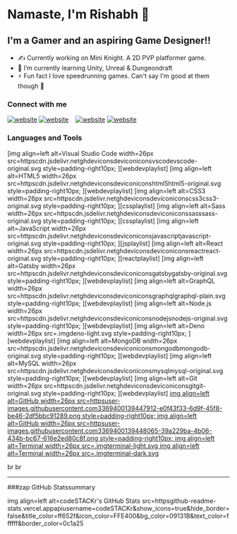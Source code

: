 # Namaste, I'm Rishabh 👋



## I'm a Gamer and an aspiring Game Designer!!
- ✍️ Currently working on Mini Knight. A 2D PVP platformer game.
- 🤔 I’m currently learning Unity, Unreal & Dungeondraft
- ⚡ Fun fact I love speedrunning games. Can't say I'm good at them though 😬

### Connect with me

[![website](.imgglobe-light.svg)](httpswww.rishabhgupta099.com#gh-light-mode-only)
[![website](.imgglobe-dark.svg)](httpswww.rishabhgupta099.com#gh-dark-mode-only)
&nbsp;&nbsp;
[![website](.imglinkedin-light.svg)](httpswww.linkedin.cominrishabh-gupta-b0900422b#gh-light-mode-only)
[![website](.imglinkedin-dark.svg)](httpswww.linkedin.cominrishabh-gupta-b0900422b#gh-dark-mode-only)

### Languages and Tools

[img align=left alt=Visual Studio Code width=26px src=httpscdn.jsdelivr.netghdeviconsdeviconiconsvscodevscode-original.svg style=padding-right10px; ][webdevplaylist]
[img align=left alt=HTML5 width=26px src=httpscdn.jsdelivr.netghdeviconsdeviconiconshtml5html5-original.svg style=padding-right10px; ][webdevplaylist]
[img align=left alt=CSS3 width=26px src=httpscdn.jsdelivr.netghdeviconsdeviconiconscss3css3-original.svg style=padding-right10px; ][cssplaylist]
[img align=left alt=Sass width=26px src=httpscdn.jsdelivr.netghdeviconsdeviconiconssasssass-original.svg style=padding-right10px; ][cssplaylist]
[img align=left alt=JavaScript width=26px src=httpscdn.jsdelivr.netghdeviconsdeviconiconsjavascriptjavascript-original.svg style=padding-right10px; ][jsplaylist]
[img align=left alt=React width=26px src=httpscdn.jsdelivr.netghdeviconsdeviconiconsreactreact-original.svg style=padding-right10px; ][reactplaylist]
[img align=left alt=Gatsby width=26px src=httpscdn.jsdelivr.netghdeviconsdeviconiconsgatsbygatsby-original.svg style=padding-right10px; ][webdevplaylist]
[img align=left alt=GraphQL width=26px src=httpscdn.jsdelivr.netghdeviconsdeviconiconsgraphqlgraphql-plain.svg style=padding-right10px; ][webdevplaylist]
[img align=left alt=Node.js width=26px src=httpscdn.jsdelivr.netghdeviconsdeviconiconsnodejsnodejs-original.svg style=padding-right10px; ][webdevplaylist]
[img align=left alt=Deno width=26px src=.imgdeno-light.svg style=padding-right10px; ][webdevplaylist]
[img align=left alt=MongoDB width=26px src=httpscdn.jsdelivr.netghdeviconsdeviconiconsmongodbmongodb-original.svg style=padding-right10px; ][webdevplaylist]
[img align=left alt=MySQL width=26px src=httpscdn.jsdelivr.netghdeviconsdeviconiconsmysqlmysql-original.svg style=padding-right10px; ][webdevplaylist]
[img align=left alt=Git width=26px src=httpscdn.jsdelivr.netghdeviconsdeviconiconsgitgit-original.svg style=padding-right10px; ][webdevplaylist]
[img align=left alt=GitHub width=26px src=httpsuser-images.githubusercontent.com3369400139447912-e0f43f33-6d9f-45f8-be46-2df5bbc91289.png style=padding-right10px; ](httpswww.youtube.complaylistlist=PLkwxH9e_vrAJ0WbEsFA9W3I1W-g_BTsbt#gh-dark-mode-only)
[img align=left alt=GitHub width=26px src=httpsuser-images.githubusercontent.com3369400139448065-39a229ba-4b06-434b-bc67-616e2ed80c8f.png style=padding-right10px; ](httpswww.youtube.complaylistlist=PLkwxH9e_vrAJ0WbEsFA9W3I1W-g_BTsbt#gh-light-mode-only)
[img align=left alt=Terminal width=26px src=.imgterminal-light.svg ](httpswww.youtube.complaylistlist=PLkwxH9e_vrAJ0WbEsFA9W3I1W-g_BTsbt#gh-light-mode-only)
[img align=left alt=Terminal width=26px src=.imgterminal-dark.svg ](httpswww.youtube.complaylistlist=PLkwxH9e_vrAJ0WbEsFA9W3I1W-g_BTsbt#gh-dark-mode-only)

br 
br 

---

###zap GitHub Statssummary

  img align=left alt=codeSTACKr's GitHub Stats src=httpsgithub-readme-stats.vercel.appapiusername=codeSTACKr&show_icons=true&hide_border=false&title_color=ff652f&icon_color=FFE400&bg_color=09131B&text_color=ffffff&border_color=0c1a25 



